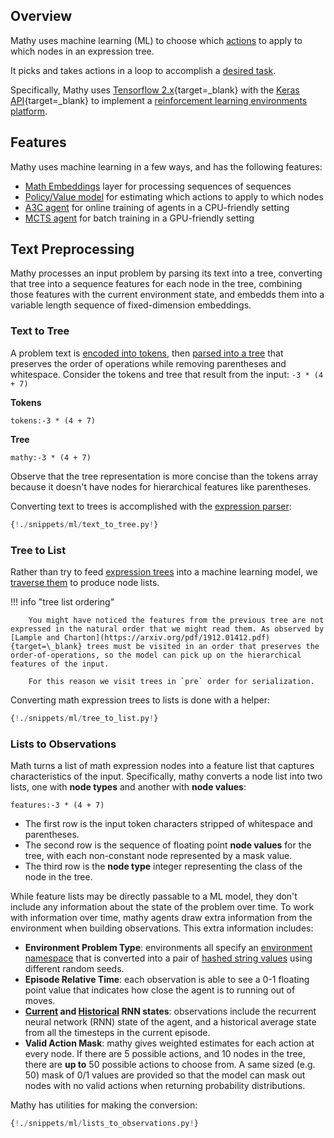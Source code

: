 ## Overview

Mathy uses machine learning (ML) to choose which [actions](/rules/overview) to apply to which nodes in an expression tree.

It picks and takes actions in a loop to accomplish a [desired task](/envs/overview).

Specifically, Mathy uses [Tensorflow 2.x](https://www.tensorflow.org/){target=\_blank} with the [Keras API](https://keras.io/){target=\_blank} to implement a [reinforcement learning environments platform](/envs/overview).

## Features

Mathy uses machine learning in a few ways, and has the following features:

- [Math Embeddings](/ml/embeddings) layer for processing sequences of sequences
- [Policy/Value model](/ml/policy_value_model) for estimating which actions to apply to which nodes
- [A3C agent](/ml/a3c) for online training of agents in a CPU-friendly setting
- [MCTS agent](/ml/zero) for batch training in a GPU-friendly setting

## Text Preprocessing

Mathy processes an input problem by parsing its text into a tree, converting that tree into a sequence features for each node in the tree, combining those features with the current environment state, and embedds them into a variable length sequence of fixed-dimension embeddings.

### Text to Tree

A problem text is [encoded into tokens](/cas/tokenizer), then [parsed into a tree](/cas/parser) that preserves the order of operations while removing parentheses and whitespace.
Consider the tokens and tree that result from the input: `-3 * (4 + 7)`

**Tokens**

`tokens:-3 * (4 + 7)`

**Tree**

`mathy:-3 * (4 + 7)`

Observe that the tree representation is more concise than the tokens array because it doesn't have nodes for hierarchical features like parentheses.

Converting text to trees is accomplished with the [expression parser](/cas/parser):

```python
{!./snippets/ml/text_to_tree.py!}
```

### Tree to List

Rather than try to feed [expression trees](/api/core/expressions/#mathexpression) into a machine learning model, we [traverse them](/api/core/expressions/#to_list) to produce node lists.

!!! info "tree list ordering"

        You might have noticed the features from the previous tree are not expressed in the natural order that we might read them. As observed by [Lample and Charton](https://arxiv.org/pdf/1912.01412.pdf){target=\_blank} trees must be visited in an order that preserves the order-of-operations, so the model can pick up on the hierarchical features of the input.

        For this reason we visit trees in `pre` order for serialization.

Converting math expression trees to lists is done with a helper:

```python
{!./snippets/ml/tree_to_list.py!}
```

### Lists to Observations

Math turns a list of math expression nodes into a feature list that captures characteristics of the input. Specifically, mathy converts a node list into two lists, one with **node types** and another with **node values**:

`features:-3 * (4 + 7)`

- The first row is the input token characters stripped of whitespace and parentheses.
- The second row is the sequence of floating point **node values** for the tree, with each non-constant node represented by a mask value.
- The third row is the **node type** integer representing the class of the node in the tree.

While feature lists may be directly passable to a ML model, they don't include any information about the state of the problem over time. To work with information over time, mathy agents draw extra information from the environment when building observations. This extra information includes:

- **Environment Problem Type**: environments all specify an [environment namespace](/api/env/#get_env_namespace) that is converted into a pair of [hashed string values](/api/state/#get_problem_hash) using different random seeds.
- **Episode Relative Time**: each observation is able to see a 0-1 floating point value that indicates how close the agent is to running out of moves.
- **[Current](/about/#r2d2) and [Historical](/about/#persistence-pays-off) RNN states**: observations include the recurrent neural network (RNN) state of the agent, and a historical average state from all the timesteps in the current episode.
- **Valid Action Mask**: mathy gives weighted estimates for each action at every node. If there are 5 possible actions, and 10 nodes in the tree, there are **up to** 50 possible actions to choose from. A same sized (e.g. 50) mask of 0/1 values are provided so that the model can mask out nodes with no valid actions when returning probability distributions.

Mathy has utilities for making the conversion:

```python
{!./snippets/ml/lists_to_observations.py!}
```
